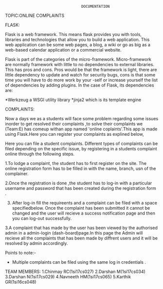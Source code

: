                                        DOCUMENTATION

TOPIC:ONLINE COMPLAINTS

FLASK:

Flask is a web framework. This means flask provides you with tools, libraries and
technologies that allow you to build a web application. This web application can be
some web pages, a blog, a wiki or go as big as a web-based calendar application or a 
commercial website.

Flask is part of the categories of the micro-framework. Micro-framework are normally 
framework with little to no dependencies to external libraries. This has pros and cons.
Pros would be that the framework is light, there are little dependency to update and 
watch for security bugs, cons is that some time you will have to do more work by your
-self or increase yourself the list of dependencies by adding plugins. In the case of 
Flask, its dependencies are:

*Werkzeug a WSGI utility library
*jinja2 which is its template engine

COMPLAINTS:

Now a days we as a students will face some  problem regarding some issues inorder to get
resolved their complaints ,to solve their complaints we (Team:E) has comeup withan app
named 'online coplaints'.This app is made using Flask.Here you can register your complaints
as explined below,

Here you can file a student complaints. Different types of complaints can be filed depending
on the specific issue, by  registering in  a students complaint online through the following 
steps.

1.To lodge a complaint, the student has to first register on the site. The online registration
  form has to be filled in with the name, branch, usn of the complainer.

2.Once the registration is done ,the student has to log-in with a particular username and 
   password that has been created during the registration form .

3. After log-in fill the requireents and a complaint can be filed with a space specifiedbelow.
   Once the complaint has been submitted it cannot be changed and the user will recieve a success
   notification  page and then you can log-out successfully.

3.A complaint that has made by the user has been viewed by the authorised admin in a admin-login
  (dash-board)page.In this page the Admin will recieve all the complaints that has been made by 
  diffrent  users and it will be resolved by admin accordingly.
 
Points to note:-
* Multiple complaints can be filed using the same log in credentials . 



TEAM MEMBERS:
1.Chinmay RC(1si17cs027)
2.Darshan M(1si17cs034)
3.Darshan N(1si17cs029)
4.Navneeth HM(1si17cs065)
5.Karthik GR(1si16cs048)
